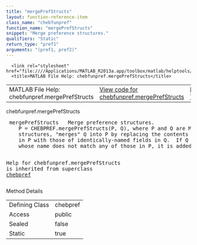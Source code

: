 ```yaml
---
title: "mergePrefStructs"
layout: function-reference-item
class_name: "chebfunpref"
function_name: "mergePrefStructs"
snippet: "Merge preference structures."
qualifiers: "Static"
return_type: "pref1"
arguments: "(pref1, pref2)"
---
```


<html>
   <head>
      <meta http-equiv="Content-Type" content="text/html; charset=utf-8">
   
      <link rel="stylesheet" href="file:////Applications/MATLAB_R2013a.app/toolbox/matlab/helptools/private/helpwin.css">
      <title>MATLAB File Help: chebfunpref.mergePrefStructs</title>
   </head>
   <body>
      <!--Single-page help-->
      <table border="0" cellspacing="0" width="100%">
         <tr class="subheader">
            <td class="headertitle">MATLAB File Help: chebfunpref.mergePrefStructs</td>
            <td class="subheader-left"><a href="matlab:edit chebfunpref.mergePrefStructs">View code for chebfunpref.mergePrefStructs</a></td>
            <td class="subheader-right"><a href="matlab:helpwin">Default Topics</a></td>
         </tr>
      </table>
      <div class="title">chebfunpref.mergePrefStructs</div>
      <div class="helptext"><pre><!--helptext --> <span class="helptopic">mergePrefStructs</span>   Merge preference structures.
    P = CHEBPREF.<span class="helptopic">mergePrefStructs</span>(P, Q), where P and Q are MATLAB
    structures, "merges" Q into P by replacing the contents of fields
    in P with those of identically-named fields in Q.  If Q has a field
    whose name does not match any of those in P, it is added to P.

Help for <span class="helptopic">chebfunpref.mergePrefStructs</span> is inherited from superclass <a href="matlab:helpwin chebpref">chebpref</a></pre></div><!--after help -->
      <!--Method-->
      <div class="sectiontitle">Method Details</div>
      <table class="class-details">
         <tr>
            <td class="class-detail-label">Defining Class</td>
            <td>chebpref</td>
         </tr>
         <tr>
            <td class="class-detail-label">Access</td>
            <td>public</td>
         </tr>
         <tr>
            <td class="class-detail-label">Sealed</td>
            <td>false</td>
         </tr>
         <tr>
            <td class="class-detail-label">Static</td>
            <td>true</td>
         </tr>
      </table>
   </body>
</html>
